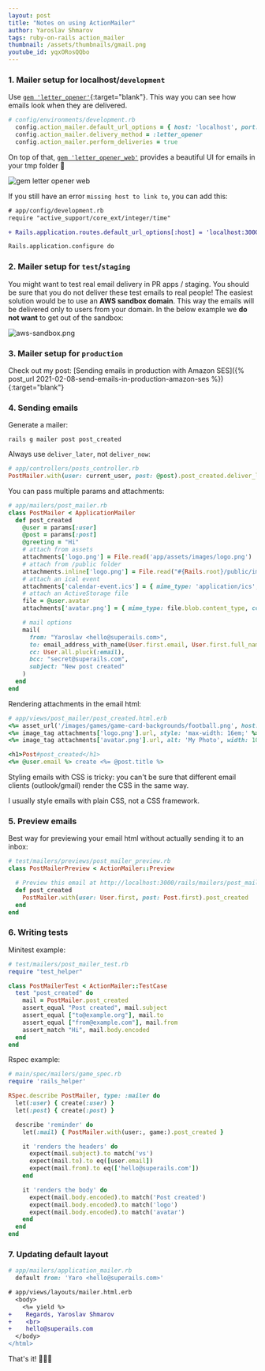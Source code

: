 ```yaml
---
layout: post
title: "Notes on using ActionMailer"
author: Yaroslav Shmarov
tags: ruby-on-rails action_mailer
thumbnail: /assets/thumbnails/gmail.png
youtube_id: yqxORosQQbo
---
```


### 1. Mailer setup for localhost/`development`

Use [`gem 'letter_opener'`](https://github.com/ryanb/letter_opener){:target="blank"}. This way you can see how emails look when they are delivered.

```ruby
# config/environments/development.rb
  config.action_mailer.default_url_options = { host: 'localhost', port: 3000 }
  config.action_mailer.delivery_method = :letter_opener
  config.action_mailer.perform_deliveries = true
```

On top of that, [`gem 'letter_opener_web'`](https://github.com/fgrehm/letter_opener_web) provides a beautiful UI for emails in your tmp folder 🤩

![gem letter opener web](/assets/images/gem-letter-opener-web.png)

If you still have an error `missing host to link to`, you can add this:

```diff
# app/config/development.rb
require "active_support/core_ext/integer/time"

+ Rails.application.routes.default_url_options[:host] = 'localhost:3000'

Rails.application.configure do
```

### 2. Mailer setup for `test`/`staging`

You might want to test real email delivery in PR apps / staging.
You should be sure that you do not deliver these test emails to real people!
The easiest solution would be to use an **AWS sandbox domain**.
This way the emails will be delivered only to users from your domain.
In the below example we **do not want** to get out of the sandbox:

![aws-sandbox.png](/assets/images/aws-sandbox.png)

### 3. Mailer setup for `production`

Check out my post: [Sending emails in production with Amazon SES]({% post_url 2021-02-08-send-emails-in-production-amazon-ses %}){:target="blank"}

### 4. Sending emails

Generate a mailer:

```shell
rails g mailer post post_created
```

Always use `deliver_later`, not `deliver_now`:

```ruby
# app/controllers/posts_controller.rb
PostMailer.with(user: current_user, post: @post).post_created.deliver_later
```

You can pass multiple params and attachments:

```ruby
# app/mailers/post_mailer.rb
class PostMailer < ApplicationMailer
  def post_created
    @user = params[:user]
    @post = params[:post]
    @greeting = "Hi"
    # attach from assets
    attachments['logo.png'] = File.read('app/assets/images/logo.png')
    # attach from /public folder
    attachments.inline['logo.png'] = File.read("#{Rails.root}/public/images/logo.png")
    # attach an ical event
    attachments['calendar-event.ics'] = { mime_type: 'application/ics', content: icalendar.to_ical }
    # attach an ActiveStorage file
    file = @user.avatar
    attachments['avatar.png'] = { mime_type: file.blob.content_type, content: file.blob.download }

    # mail options
    mail(
      from: "Yaroslav <hello@superails.com>",
      to: email_address_with_name(User.first.email, User.first.full_name),
      cc: User.all.pluck(:email),
      bcc: "secret@superails.com",
      subject: "New post created"
    )
  end
end
```

Rendering attachments in the email html:

```ruby
# app/views/post_mailer/post_created.html.erb
<%= asset_url('/images/games/game-card-backgrounds/football.png', host: 'https://superails.com') %>
<%= image_tag attachments['logo.png'].url, style: 'max-width: 16em;' %>
<%= image_tag attachments['avatar.png'].url, alt: 'My Photo', width: 100 %>

<h1>Post#post_created</h1>
<%= @user.email %> create <%= @post.title %>
```

Styling emails with CSS is tricky: you can't be sure that different email clients (outlook/gmail) render the CSS in the same way.

I usually style emails with plain CSS, not a CSS framework.

### 5. Preview emails

Best way for previewing your email html without actually sending it to an inbox:

```ruby
# test/mailers/previews/post_mailer_preview.rb
class PostMailerPreview < ActionMailer::Preview

  # Preview this email at http://localhost:3000/rails/mailers/post_mailer/post_created
  def post_created
    PostMailer.with(user: User.first, post: Post.first).post_created
  end
end
```

### 6. Writing tests

Minitest example:

```ruby
# test/mailers/post_mailer_test.rb
require "test_helper"

class PostMailerTest < ActionMailer::TestCase
  test "post_created" do
    mail = PostMailer.post_created
    assert_equal "Post created", mail.subject
    assert_equal ["to@example.org"], mail.to
    assert_equal ["from@example.com"], mail.from
    assert_match "Hi", mail.body.encoded
  end
end
```

Rspec example:

```ruby
# main/spec/mailers/game_spec.rb
require 'rails_helper'

RSpec.describe PostMailer, type: :mailer do
  let(:user) { create(:user) }
  let(:post) { create(:post) }

  describe 'reminder' do
    let(:mail) { PostMailer.with(user:, game:).post_created }

    it 'renders the headers' do
      expect(mail.subject).to match('vs')
      expect(mail.to).to eq([user.email])
      expect(mail.from).to eq(['hello@superails.com'])
    end

    it 'renders the body' do
      expect(mail.body.encoded).to match('Post created')
      expect(mail.body.encoded).to match('logo')
      expect(mail.body.encoded).to match('avatar')
    end
  end
end
```

### 7. Updating default layout

```ruby
# app/mailers/application_mailer.rb
  default from: 'Yaro <hello@superails.com>'
```

```diff
# app/views/layouts/mailer.html.erb
  <body>
    <%= yield %>
+    Regards, Yaroslav Shmarov
+    <br>
+    hello@superails.com
  </body>
</html>
```

That's it! 🎉🥳🍾
